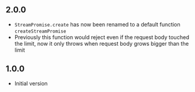 ## 2.0.0

- `StreamPromise.create` has now been renamed to a default function `createStreamPromise`
- Previously this function would reject even if the request body touched the limit, now it only throws when request body grows bigger than the limit

## 1.0.0

- Initial version
